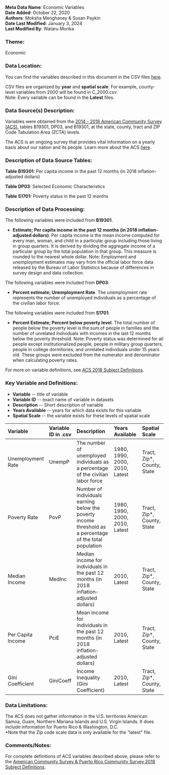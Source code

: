**Meta Data Name**: Economic Variables  
**Date Added**: October 22, 2020  
**Authors**: Moksha Menghaney & Susan Paykin  
**Date Last Modified**: January 3, 2024  
**Last Modified By**: Wataru Morika

### Theme: 
Economic

### Data Location: 
You can find the variables described in this document in the CSV files [here](../full_tables).  

CSV files are organized by **year** and **spatial scale**. For example, county-level variables from 2000 will be found in C_2000.csv.  
Note: Every variable can be found in the **Latest** files.

### Data Source(s) Description:  

Variables were obtained from the [2014 - 2018 American Community Survey (ACS)](https://data.census.gov), tables B19301, DP03, and B19301, at the state, county, tract and ZIP Code Tabulation Area (ZCTA) levels.

The ACS is an ongoing survey that provides vital information on a yearly basis about our nation and its people. Learn more about the ACS [here](https://www.census.gov/programs-surveys/acs/about.html). 

### Description of Data Source Tables:

**Table B19301**: Per capita income in the past 12 months (in 2018 inflation-adjusted dollars) <br>

**Table DP03**: Selected Economic Characteristics <br>

**Table S1701:** Poverty status in the past 12 months

### Description of Data Processing: 

The following variables were included from **B19301**.

  * **Estimate; Per capita income in the past 12 months (in 2018 inflation-adjusted dollars)**. Per capita income is the mean income computed for every man, woman, and child in a particular group including those living in group quarters. It is derived by dividing the aggregate income of a particular group by the total population in that group. This measure is rounded to the nearest whole dollar. Note: Employment and unemployment estimates may vary from the official labor force data released by the Bureau of Labor Statistics because of differences in survey design and data collection. 
  
The following variables were included from **DP03**:
  * **Percent estimate; Unemployment Rate**. The unemployment rate represents the number of unemployed individuals as a percentage of the civilian labor force. 
 
The following variables were included from **S1701**:
  * **Percent Estimate; Percent below poverty level**. The total number of people below the poverty level is the sum of people in families and the number of unrelated individuals with incomes in the last 12 months below the poverty threshold. Note: Poverty status was determined for all people except institutionalized people, people in military group quarters, people in college dormitories, and unrelated individuals under 15 years old. These groups were excluded from the numerator and denominator when calculating poverty rates.

For more on variable definitions, see [ACS 2018 Subject Definitions](https://www2.census.gov/programs-surveys/acs/tech_docs/subject_definitions/2018_ACSSubjectDefinitions.pdf). 
  
### Key Variable and Definitions:

- **Variable** -- title of variable
- **Variable ID** -- exact name of variable in datasets
- **Description** -- Short description of variable
- **Years Available** -- years for which data exists for this variable
- **Spatial Scale** -- the variable exists for these levels of spatial scale

| Variable | Variable ID in .csv | Description | Years Available | Spatial Scale |
|:---------|:--------------------|:------------|:----------------|:--------------|
| Unemployment Rate | UnempP | The number of unemployed individuals as a percentage of the civilian labor force | 1980, 1990, 2000, 2010, Latest | Tract, Zip*, County, State |
| Poverty Rate | PovP | Number of individuals earning below the poverty income threshold as a percentage of the total population | 1980, 1990, 2000, 2010, Latest | Tract, Zip*, County, State |
| Median Income | MedInc | Median income for individuals in the past 12 months (in 2018 inflation-adjusted dollars) | 2010, Latest | Tract, Zip*, County, State |
| Per Capita Income | PciE | Mean income for individuals in the past 12 months (in 2018 inflation-adjusted dollars) | 2010, Latest | Tract, Zip*, County, State |
| Gini Coefficient | GiniCoeff | Income Inequality (Gini Coefficient) | 2010, Latest | Tract, Zip*, County, State |

### Data Limitations:
The ACS does not gather information in the U.S. territories American Samoa, Guam, Northern Mariana Islands and U.S. Virgin Islands. It does include information for Puerto Rico & Washington, D.C.  
*Note that the Zip code scale data is only available for the "latest" file.

### Comments/Notes:
For complete definitions of ACS variables described above, please refer to the [American Community Survey & Puerto Rico Community Survey 2018 Subject Definitions](https://www2.census.gov/programs-surveys/acs/tech_docs/subject_definitions/2018_ACSSubjectDefinitions.pdf). 
